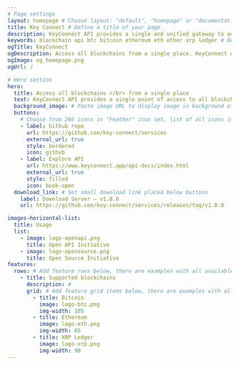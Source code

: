 ```yaml
---
# Page settings
layout: homepage # Choose layout: "default", "homepage" or "documentation-archive"
title: Key Connect # Define a title of your page
description: KeyConnect API provides a single and unified gateway to access all blockchains
keywords: blockchain api btc bitcoin ethereum eth ether xrp ledger # Define keywords for search engines
ogTitle: KeyConnect
ogDescription: Access all blockchains from a single place. KeyConnect API provides a single point of access to all blockchains.
ogImage: og_homepage.png
ogUrl: /

# Hero section
hero:
  title: Access all blockchains </br> from a single place
  text: KeyConnect API provides a single point of access to all blockchains.
  background_image: # Paste image URL to display image in background of hero section
  buttons:
    # Choose from 266 icons in "Feather" icon set, list of all icons is available here - https://feathericons.com
    - label: Github repo
      url: https://github.com/key-connect/services
      external_url: true
      style: bordered
      icon: github
    - label: Explore API
      url: https://www.keyconnect.app/api-docs/index.html
      external_url: true
      style: filled
      icon: book-open
  download_link: # Set small download link placed below buttons
    label: Download Server — v1.0.0
    url: https://github.com/key-connect/services/releases/tag/v1.0.0

images-horizontal-list:
  title: Usage
  list:
    - image: logo-openapi.png
      title: Open API Initiative
    - image: logo-opensource.png
      title: Open Source Initiative
features:
  rows: # Add feature rows below, there are examples with all available options
    - title: Supported blockchains
      description: #
      grid: # Add feature grid items below, there are examples with all available options
        - title: Bitcoin
          image: logo-btc.png
          img-width: 105
        - title: Ethereum
          image: logo-eth.png
          img-width: 85
        - title: XRP Ledger
          image: logo-xrp.png
          img-width: 90
---
```

